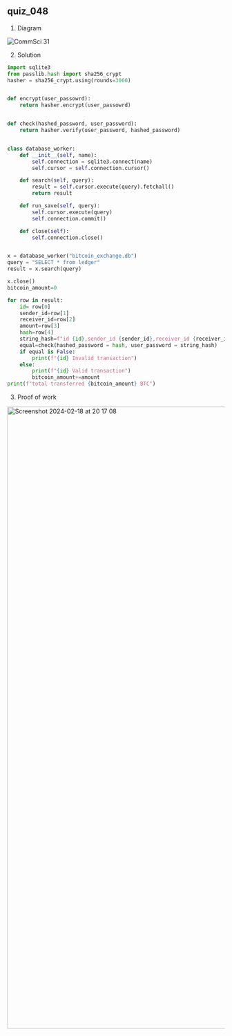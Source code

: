## quiz_048

1. Diagram

![CommSci 31](https://github.com/Rokyyz/Unit3/assets/134658259/b6d6f0d3-decd-435a-9ce6-d5344929e933)


2. Solution
```.py
import sqlite3
from passlib.hash import sha256_crypt
hasher = sha256_crypt.using(rounds=3000)


def encrypt(user_passowrd):
    return hasher.encrypt(user_passowrd)


def check(hashed_password, user_password):
    return hasher.verify(user_password, hashed_password)


class database_worker:
    def __init__(self, name):
        self.connection = sqlite3.connect(name)
        self.cursor = self.connection.cursor()

    def search(self, query):
        result = self.cursor.execute(query).fetchall()
        return result

    def run_save(self, query):
        self.cursor.execute(query)
        self.connection.commit()

    def close(self):
        self.connection.close()


x = database_worker("bitcoin_exchange.db")
query = "SELECT * from ledger"
result = x.search(query)

x.close()
bitcoin_amount=0

for row in result:
    id= row[0]
    sender_id=row[1]
    receiver_id=row[2]
    amount=row[3]
    hash=row[4]
    string_hash=f"id {id},sender_id {sender_id},receiver_id {receiver_id},amount {amount}"
    equal=check(hashed_password = hash, user_password = string_hash)
    if equal is False:
        print(f"{id} Invalid transaction")
    else:
        print(f"{id} Valid transaction")
        bitcoin_amount+=amount
print(f"total transferred {bitcoin_amount} BTC")
```

3. Proof of work

<img width="1440" alt="Screenshot 2024-02-18 at 20 17 08" src="https://github.com/Rokyyz/Unit3/assets/134658259/5471ce41-d5e4-42cb-a1d0-750cd1ca2c88">

